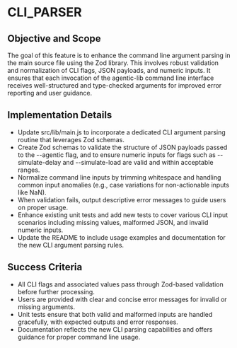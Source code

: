 # CLI_PARSER

## Objective and Scope
The goal of this feature is to enhance the command line argument parsing in the main source file using the Zod library. This involves robust validation and normalization of CLI flags, JSON payloads, and numeric inputs. It ensures that each invocation of the agentic-lib command line interface receives well-structured and type-checked arguments for improved error reporting and user guidance.

## Implementation Details
- Update src/lib/main.js to incorporate a dedicated CLI argument parsing routine that leverages Zod schemas.
- Create Zod schemas to validate the structure of JSON payloads passed to the --agentic flag, and to ensure numeric inputs for flags such as --simulate-delay and --simulate-load are valid and within acceptable ranges.
- Normalize command line inputs by trimming whitespace and handling common input anomalies (e.g., case variations for non-actionable inputs like NaN).
- When validation fails, output descriptive error messages to guide users on proper usage.
- Enhance existing unit tests and add new tests to cover various CLI input scenarios including missing values, malformed JSON, and invalid numeric inputs.
- Update the README to include usage examples and documentation for the new CLI argument parsing rules.

## Success Criteria
- All CLI flags and associated values pass through Zod-based validation before further processing.
- Users are provided with clear and concise error messages for invalid or missing arguments.
- Unit tests ensure that both valid and malformed inputs are handled gracefully, with expected outputs and error responses.
- Documentation reflects the new CLI parsing capabilities and offers guidance for proper command line usage.